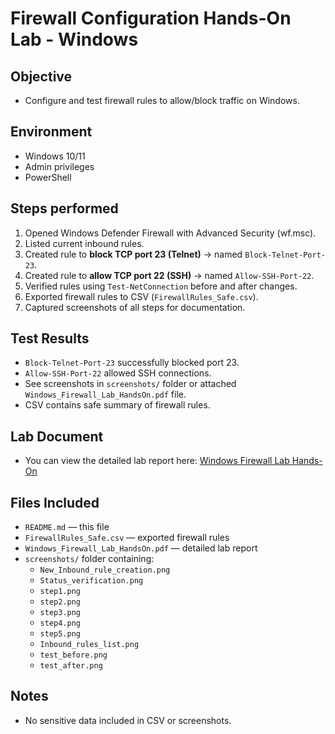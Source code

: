 # Firewall Configuration Hands-On Lab - Windows

## Objective
- Configure and test firewall rules to allow/block traffic on Windows.

## Environment
- Windows 10/11
- Admin privileges
- PowerShell

## Steps performed
1. Opened Windows Defender Firewall with Advanced Security (wf.msc).
2. Listed current inbound rules.
3. Created rule to **block TCP port 23 (Telnet)** → named `Block-Telnet-Port-23`.
4. Created rule to **allow TCP port 22 (SSH)** → named `Allow-SSH-Port-22`.
5. Verified rules using `Test-NetConnection` before and after changes.
6. Exported firewall rules to CSV (`FirewallRules_Safe.csv`).
7. Captured screenshots of all steps for documentation.

## Test Results
- `Block-Telnet-Port-23` successfully blocked port 23.
- `Allow-SSH-Port-22` allowed SSH connections.
- See screenshots in `screenshots/` folder or attached `Windows_Firewall_Lab_HandsOn.pdf` file.
- CSV contains safe summary of firewall rules.

## Lab Document
- You can view the detailed lab report here: [Windows Firewall Lab Hands-On](https://docs.google.com/document/d/11YuoZIjO-fHK5oyf3-ywK8f31OY_b-YxQYR4MG9-spg/view)

## Files Included
- `README.md` — this file
- `FirewallRules_Safe.csv` — exported firewall rules
- `Windows_Firewall_Lab_HandsOn.pdf` — detailed lab report
- `screenshots/` folder containing:
  - `New_Inbound_rule_creation.png`
  - `Status_verification.png`
  - `step1.png`
  - `step2.png`
  - `step3.png`
  - `step4.png`
  - `step5.png`
  - `Inbound_rules_list.png`
  - `test_before.png`
  - `test_after.png`

## Notes
- No sensitive data included in CSV or screenshots.
